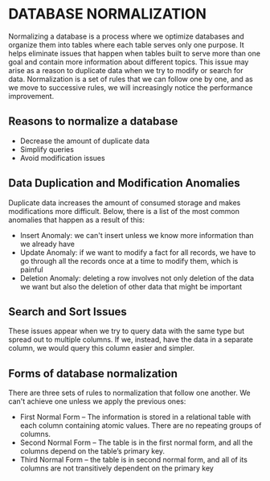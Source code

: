 # DATABASE NORMALIZATION

Normalizing a database is a process where we optimize databases and organize them into tables where each table serves only one purpose. It helps eliminate issues that happen when tables built to serve more than one goal and contain more information about different topics. This issue may arise as a reason to duplicate data when we try to modify or search for data. Normalization is a set of rules that we can follow one by one, and as we move to successive rules, we will increasingly notice the performance improvement. 

## Reasons to normalize a database

* Decrease the amount of duplicate data
* Simplify queries
* Avoid modification issues

## Data Duplication and Modification Anomalies

Duplicate data increases the amount of consumed storage and makes modifications more difficult. Below, there is a list of the most common anomalies that happen as a result of this:

* Insert Anomaly: we can't insert unless we know more information than we already have
* Update Anomaly: if we want to modify a fact for all records, we have to go through all the records once at a time to modify them, which is painful
* Deletion Anomaly:  deleting a row involves not only deletion of the data we want but also the deletion of other data that might be important

## Search and Sort Issues

These issues appear when we try to query data with the same type but spread out to multiple columns. If we, instead, have the data in a separate column, we would query this column easier and simpler.

## Forms of database normalization

There are three sets of rules to normalization that follow one another. We can't achieve one unless we apply the previous ones:

* First Normal Form – The information is stored in a relational table with each column containing atomic values. There are no repeating groups of columns.
* Second Normal Form – The table is in the first normal form, and all the columns depend on the table’s primary key.
* Third Normal Form – the table is in second normal form, and all of its columns are not transitively dependent on the primary key